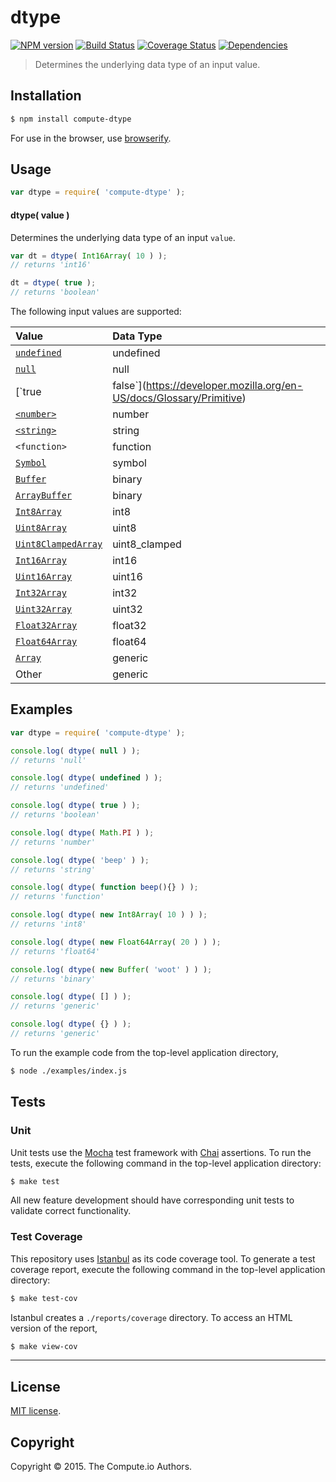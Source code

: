 dtype
===
[![NPM version][npm-image]][npm-url] [![Build Status][travis-image]][travis-url] [![Coverage Status][coveralls-image]][coveralls-url] [![Dependencies][dependencies-image]][dependencies-url]

> Determines the underlying data type of an input value.


## Installation

``` bash
$ npm install compute-dtype
```

For use in the browser, use [browserify](https://github.com/substack/node-browserify).


## Usage

``` javascript
var dtype = require( 'compute-dtype' );
```

#### dtype( value )

Determines the underlying data type of an input `value`.

``` javascript
var dt = dtype( Int16Array( 10 ) );
// returns 'int16'

dt = dtype( true );
// returns 'boolean'
```

The following input values are supported:

| Value | Data Type |
|:------|:------------|
| [`undefined`](https://developer.mozilla.org/en-US/docs/Web/JavaScript/Reference/Global_Objects/undefined) | undefined |
| [`null`](https://developer.mozilla.org/en-US/docs/Glossary/Primitive) | null |
| [`true|false`](https://developer.mozilla.org/en-US/docs/Glossary/Primitive) | boolean |
| [`<number>`](https://developer.mozilla.org/en-US/docs/Glossary/Primitive) | number |
| [`<string>`](https://developer.mozilla.org/en-US/docs/Glossary/Primitive) | string |
| `<function>` | function |
| [`Symbol`](https://developer.mozilla.org/en-US/docs/Web/JavaScript/Reference/Global_Objects/Symbol) | symbol |
| [`Buffer`](https://nodejs.org/api/buffer.html) | binary |
| [`ArrayBuffer`](https://developer.mozilla.org/en-US/docs/Web/JavaScript/Reference/Global_Objects/ArrayBuffer) | binary |
| [`Int8Array`](https://developer.mozilla.org/en-US/docs/Web/JavaScript/Reference/Global_Objects/Int8Array) | int8 | 
| [`Uint8Array`](https://developer.mozilla.org/en-US/docs/Web/JavaScript/Reference/Global_Objects/Uint8Array) | uint8 | 
| [`Uint8ClampedArray`](https://developer.mozilla.org/en-US/docs/Web/JavaScript/Reference/Global_Objects/Uint8ClampedArray) | uint8_clamped |
| [`Int16Array`](https://developer.mozilla.org/en-US/docs/Web/JavaScript/Reference/Global_Objects/Int16Array) | int16 |
| [`Uint16Array`](https://developer.mozilla.org/en-US/docs/Web/JavaScript/Reference/Global_Objects/Uint16Array) | uint16 |
| [`Int32Array`](https://developer.mozilla.org/en-US/docs/Web/JavaScript/Reference/Global_Objects/Int32Array) | int32 |
| [`Uint32Array`](https://developer.mozilla.org/en-US/docs/Web/JavaScript/Reference/Global_Objects/Uint32Array) | uint32 |
| [`Float32Array`](https://developer.mozilla.org/en-US/docs/Web/JavaScript/Reference/Global_Objects/Float32Array) | float32 |
| [`Float64Array`](https://developer.mozilla.org/en-US/docs/Web/JavaScript/Reference/Global_Objects/Float64Array) | float64 |
| [`Array`](https://developer.mozilla.org/en-US/docs/Web/JavaScript/Reference/Global_Objects/Array) | generic |
| Other | generic |


## Examples

``` javascript
var dtype = require( 'compute-dtype' );

console.log( dtype( null ) );
// returns 'null'

console.log( dtype( undefined ) );
// returns 'undefined'

console.log( dtype( true ) );
// returns 'boolean'

console.log( dtype( Math.PI ) );
// returns 'number'

console.log( dtype( 'beep' ) );
// returns 'string'

console.log( dtype( function beep(){} ) );
// returns 'function'

console.log( dtype( new Int8Array( 10 ) ) );
// returns 'int8'

console.log( dtype( new Float64Array( 20 ) ) );
// returns 'float64'

console.log( dtype( new Buffer( 'woot' ) ) );
// returns 'binary'

console.log( dtype( [] ) );
// returns 'generic'

console.log( dtype( {} ) );
// returns 'generic'
```

To run the example code from the top-level application directory,

``` bash
$ node ./examples/index.js
```


## Tests

### Unit

Unit tests use the [Mocha](http://mochajs.org/) test framework with [Chai](http://chaijs.com) assertions. To run the tests, execute the following command in the top-level application directory:

``` bash
$ make test
```

All new feature development should have corresponding unit tests to validate correct functionality.


### Test Coverage

This repository uses [Istanbul](https://github.com/gotwarlost/istanbul) as its code coverage tool. To generate a test coverage report, execute the following command in the top-level application directory:

``` bash
$ make test-cov
```

Istanbul creates a `./reports/coverage` directory. To access an HTML version of the report,

``` bash
$ make view-cov
```


---
## License

[MIT license](http://opensource.org/licenses/MIT).


## Copyright

Copyright &copy; 2015. The Compute.io Authors.


[npm-image]: http://img.shields.io/npm/v/compute-dtype.svg
[npm-url]: https://npmjs.org/package/compute-dtype

[travis-image]: http://img.shields.io/travis/compute-io/dtype/master.svg
[travis-url]: https://travis-ci.org/compute-io/dtype

[coveralls-image]: https://img.shields.io/coveralls/compute-io/dtype/master.svg
[coveralls-url]: https://coveralls.io/r/compute-io/dtype?branch=master

[dependencies-image]: http://img.shields.io/david/compute-io/dtype.svg
[dependencies-url]: https://david-dm.org/compute-io/dtype

[dev-dependencies-image]: http://img.shields.io/david/dev/compute-io/dtype.svg
[dev-dependencies-url]: https://david-dm.org/dev/compute-io/dtype

[github-issues-image]: http://img.shields.io/github/issues/compute-io/dtype.svg
[github-issues-url]: https://github.com/compute-io/dtype/issues
